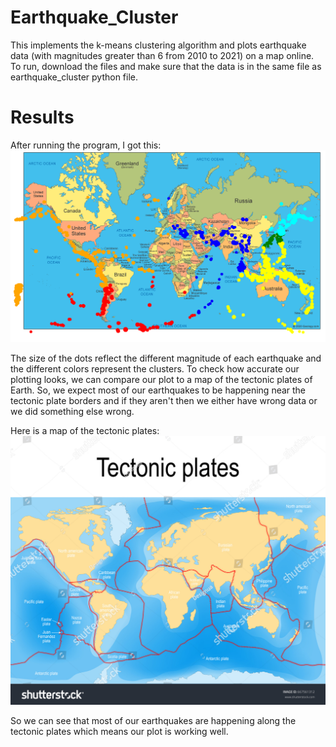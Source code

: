 # Earthquake_Cluster
This implements the k-means clustering algorithm and plots earthquake data (with magnitudes greater than 6 from 2010 to 2021) on a map online. To run, download the files and make sure that the data is in the same file as earthquake_cluster python file.  



# Results

After running the program, I got this:
![image of earthquake cluster](https://github.com/cmoats/Earthquake_Cluster/blob/main/Clustering%20results.PNG)

The size of the dots reflect the different magnitude of each earthquake and the different colors represent the clusters. To check how accurate our plotting looks, we can compare our plot to a map of the tectonic plates of Earth. So, we expect most of our earthquakes to be happening near the tectonic plate borders and if they aren't then we either have wrong data or we did something else wrong. 

Here is a map of the tectonic plates:
![image of Tectonic Plates](https://github.com/cmoats/Earthquake_Cluster/blob/main/Tectonic%20Plates.jpg)

So we can see that most of our earthquakes are happening along the tectonic plates which means our plot is working well. 

